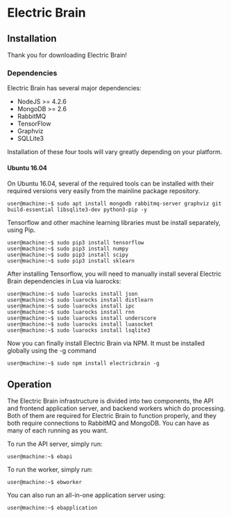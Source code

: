 Electric Brain
==============

## Installation

Thank you for downloading Electric Brain!

### Dependencies

Electric Brain has several major dependencies:
 - NodeJS >= 4.2.6
 - MongoDB >= 2.6
 - RabbitMQ
 - TensorFlow
 - Graphviz
 - SQLLite3

Installation of these four tools will vary greatly depending on your platform.

#### Ubuntu 16.04

On Ubuntu 16.04, several of the required tools can be installed with their required versions very easily from
the mainline package repository.

    user@machine:~$ sudo apt install mongodb rabbitmq-server graphviz git build-essential libsqlite3-dev python3-pip -y

Tensorflow and other machine learning libraries must be install separately, using Pip.

    user@machine:~$ sudo pip3 install tensorflow
    user@machine:~$ sudo pip3 install numpy
    user@machine:~$ sudo pip3 install scipy
    user@machine:~$ sudo pip3 install sklearn

After installing Tensorflow, you will need to manually install several Electric Brain dependencies in Lua via
luarocks:

    user@machine:~$ sudo luarocks install json
    user@machine:~$ sudo luarocks install distlearn
    user@machine:~$ sudo luarocks install ipc
    user@machine:~$ sudo luarocks install rnn
    user@machine:~$ sudo luarocks install underscore
    user@machine:~$ sudo luarocks install luasocket
    user@machine:~$ sudo luarocks install lsqlite3

Now you can finally install Electric Brain via NPM. It must be installed globally using the -g command

    user@machine:~$ sudo npm install electricbrain -g

## Operation

The Electric Brain infrastructure is divided into two components, the API and frontend application server,
and backend workers which do processing. Both of them are required for Electric Brain to function properly,
and they both require connections to RabbitMQ and MongoDB. You can have as many of each running as you want.

To run the API server, simply run:

    user@machine:~$ ebapi

To run the worker, simply run:

    user@machine:~$ ebworker

You can also run an all-in-one application server using:

    user@machine:~$ ebapplication

